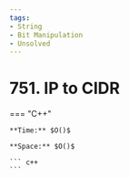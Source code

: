 ```yaml
---
tags:
- String
- Bit Manipulation
- Unsolved
---
```



# 751. IP to CIDR

=== "C++"

    **Time:** $O()$

    **Space:** $O()$

    ``` c++
    ```
